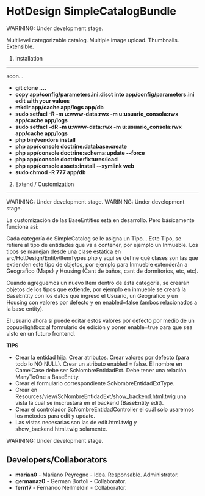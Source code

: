 HotDesign SimpleCatalogBundle
========================

WARINING: Under development stage. 

Multilevel categorizable catalog. Multiple image upload. Thumbnails. Extensible.


1) Installation
---------------

soon...

* **git clone ....**
* **copy app/config/parameters.ini.disct into app/config/parameters.ini edit with your values**
* **mkdir app/cache app/logs app/db**
* **sudo setfacl -R -m u:www-data:rwx -m u:usuario_consola:rwx app/cache app/logs**
* **sudo setfacl -dR -m u:www-data:rwx -m u:usuario_consola:rwx app/cache app/logs**
* **php bin/vendors install**
* **php app/console doctrine:database:create**
* **php app/console doctrine:schema:update --force**
* **php app/console doctrine:fixtures:load**
* **php app/console assets:install --symlink web**
* **sudo chmod -R 777 app/db**

2) Extend / Customization
-----------------------

WARINING: Under development stage. WARINING: Under development stage. 

La customización de las BaseEntities está en desarrollo. Pero básicamente funciona así:

Cada categoría de SimpleCatalog se le asigna un Tipo... Este Tipo, se refiere al tipo de entidades que va a contener, por ejemplo un Inmueble.
Los tipos se manejan desde una clase estática en src/HotDesign/Entity/ItemTypes.php y aquí se define qué clases son las que extienden este tipo de objetos, por ejemplo para Inmueble extenderán a Geografico (Maps) y Housing (Cant de baños, cant de dormitorios, etc, etc).

Cuando agreguemos un nuevo Item dentro de ésta categoría, se crearán objetos de los tipos que extiende, por ejemplo en inmueble se creará la BaseEntity con los datos que ingresó el Usuario, un Geografico y un Housing con valores por defecto y en enabled=false (ambos relacionados a la base entity).

El usuario ahora sí puede editar estos valores por defecto por medio de un popup/lightbox al formulario de edición y poner enable=true para que sea visto en un futuro frontend.

**TIPS**

* Crear la entidad hija. Crear atributos. Crear valores por defecto (para todo lo NO NULL). Crear un atributo enabled = false. El nombre en CamelCase debe ser ScNombreEntidadExt. Debe tener una relación ManyToOne a BaseEntity.
* Crear el formulario correspondiente ScNombreEntidadExtType.
* Crear en Resources/view/ScNombreEntidadExt/show_backend.html.twig una vista la cual se inscrustará en el backend (BaseEntity edit).
* Crear el controlador ScNombreEntidadController el cuál solo usaremos los métodos para edit y update.
* Las vistas necesarias son las de edit.html.twig y show_backend.html.twig solamente. 

WARINING: Under development stage. 

Developers/Collaborators
---------------

* **marian0** - Mariano Peyregne - Idea. Responsable. Administrator.
* **germanaz0** - German Bortoli - Collaborator.
* **fern17** - Fernando Nellmeldin - Collaborator.
